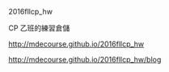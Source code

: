 2016fllcp_hw

CP 乙班的練習倉儲

http://mdecourse.github.io/2016fllcp_hw

http://mdecourse.github.io/2016fllcp_hw/blog
